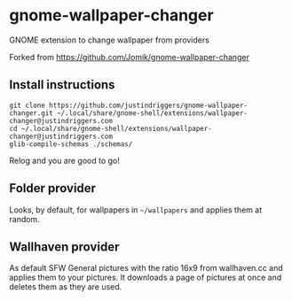 # gnome-wallpaper-changer
GNOME extension to change wallpaper from providers

Forked from https://github.com/Jomik/gnome-wallpaper-changer

## Install instructions
```
git clone https://github.com/justindriggers/gnome-wallpaper-changer.git ~/.local/share/gnome-shell/extensions/wallpaper-changer@justindriggers.com
cd ~/.local/share/gnome-shell/extensions/wallpaper-changer@justindriggers.com
glib-compile-schemas ./schemas/
```

Relog and you are good to go!

## Folder provider
Looks, by default, for wallpapers in `~/wallpapers` and applies them at random.

## Wallhaven provider
As default SFW General pictures with the ratio 16x9 from wallhaven.cc and applies them to your pictures.
It downloads a page of pictures at once and deletes them as they are used.

